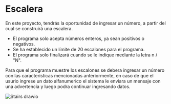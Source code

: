 # Escalera
En este proyecto, tendrás la oportunidad de ingresar un número, a partir del cual se construirá una escalera.
- El programa solo acepta números enteros, ya sean positivos o negativos.
- Se ha establecido un límite de 20 escalones para el programa.
- El programa solo finalizará cuando se le indique mediante la letra n / "N".
  
Para que el programa muestre los escalones se debera ingresar un número con las caracteristicas mencionadas anteriormente, en caso de que el usurio ingrese un dato alfanumerico el sistema le enviara un mensaje con una advertencia y luego podra continuar ingresando datos.


![Stairs drawio](https://github.com/dennisMorato15/stairs/assets/126518475/a709cca1-5846-4daa-b9c9-cd4bbebafac0)
